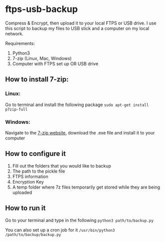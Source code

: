 # ftps-usb-backup
Compress &amp; Encrypt, then upload it to your local FTPS or USB drive. I use this script to backup my files to USB stick and a computer on my local network.

Requirements:
1. Python3
2. 7-zip (Linux, Mac, Windows)
3. Computer with FTPS set up OR USB drive

## How to install 7-zip:
### Linux:
Go to terminal and install the following package
```sudo apt-get install p7zip-full```
### Windows:
Navigate to the [7-zip website](https://www.7-zip.org/download.html), download the .exe file and install it to your computer

## How to configure it
1. Fill out the folders that you would like to backup
2. The path to the pickle file
3. FTPS information
4. Encryption Key
5. A temp folder where 7z files temporarily get stored while they are being uploaded

## How to run it
Go to your terminal and type in the following
```python3 path/to/backup.py```

You can also set up a cron job for it
```/usr/bin/python3 /path/to/backup/backup.py```

